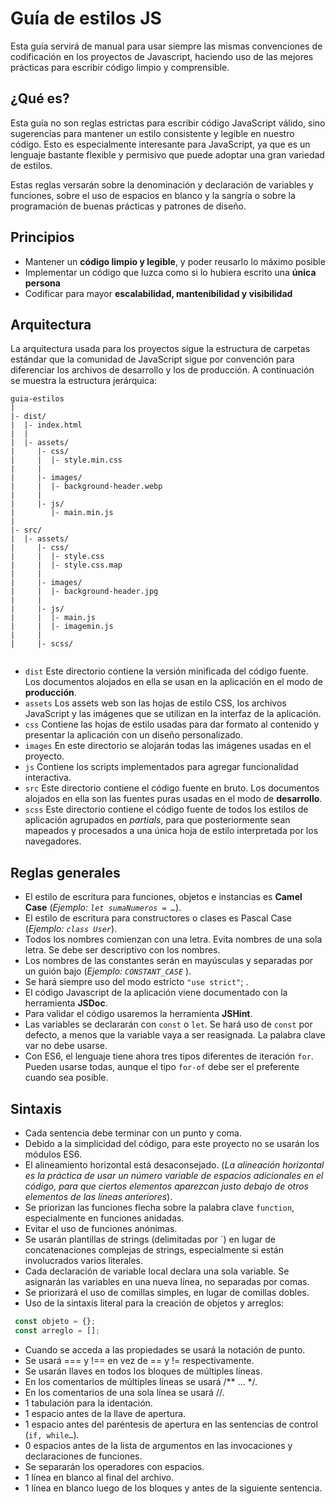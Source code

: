 # Guía de estilos JS

Esta guía servirá de manual para usar siempre las mismas convenciones de codificación en los proyectos de Javascript, haciendo uso de las mejores prácticas para escribir código limpio y comprensible. 

## ¿Qué es?

Esta guía no son reglas estrictas para escribir código JavaScript válido, sino sugerencias para mantener un estilo consistente y legible en nuestro código. Esto es especialmente interesante para JavaScript, ya que es un lenguaje bastante flexible y permisivo que puede adoptar una gran variedad de estilos.

Estas reglas versarán sobre la denominación y declaración de variables y funciones, sobre el uso de espacios en blanco y la sangría o sobre la programación de buenas prácticas y patrones de diseño.


## Principios

-	Mantener un **código limpio y legible**, y poder reusarlo lo máximo posible
-	Implementar un código que luzca como si lo hubiera escrito una **única persona**
-	Codificar para mayor **escalabilidad, mantenibilidad y visibilidad**

## Arquitectura

La arquitectura usada para los proyectos sigue la estructura de carpetas estándar que la comunidad de JavaScript sigue por convención para diferenciar los archivos de desarrollo y los de producción. A continuación se muestra la estructura jerárquica:


```
guia-estilos
|
|- dist/			
|  |- index.html   
|  |      
|  |- assets/				
|     |- css/				
|     |  |- style.min.css			
|     |
|     |- images/			
|     |  |- background-header.webp	
|     |
|     |- js/				
|        |- main.min.js
|
|- src/ 				
|  |- assets/				
|     |- css/				
|     |  |- style.css
|     |  |- style.css.map
|     |
|     |- images/			
|     |  |- background-header.jpg
|     |
|     |- js/			
|     |  |- main.js
|     |  |- imagemin.js
|     |  
|     |- scss/
 
```

-	`dist`  Este directorio contiene la versión minificada del código fuente. Los documentos alojados en ella se usan en la aplicación en el modo de **producción**. 
-	`assets`  Los assets web son las hojas de estilo CSS, los archivos JavaScript y las imágenes que se utilizan en la interfaz de la aplicación.
-	`css`  Contiene las hojas de estilo usadas para dar formato al contenido y presentar la aplicación con un diseño personalizado.
-	`images`  En este directorio se alojarán todas las imágenes usadas en el proyecto.
-	`js`  Contiene los scripts implementados para agregar funcionalidad interactiva. 
-	`src`  Este directorio contiene el código fuente en bruto. Los documentos alojados en ella son las fuentes puras usadas en el modo de **desarrollo**.
-	`scss`  Este directorio contiene el código fuente de todos los estilos de aplicación agrupados en *partials*, para que posteriormente sean mapeados y procesados a una única hoja de estilo interpretada por los navegadores.

## Reglas generales

-	El estilo de escritura para funciones, objetos e instancias es **Camel Case** (*Ejemplo: `let sumaNumeros = …`*).
-	El estilo de escritura para constructores o clases es Pascal Case (*Ejemplo: `class User`*). 
-	Todos los nombres comienzan con una letra. Evita nombres de una sola letra. Se debe ser descriptivo con los nombres.
-	Los nombres de las constantes serán en mayúsculas y separadas por un guión bajo (*Ejemplo:  `CONSTANT_CASE`* ).
-	Se hará siempre uso del modo estricto  `"use strict"`; .
-	El código Javascript de la aplicación viene documentado con la herramienta **JSDoc**.
-	Para validar el código usaremos la herramienta **JSHint**.
-	Las variables se declararán con  `const` o `let`. Se hará uso de `const` por defecto, a menos que la variable vaya a ser reasignada. La palabra clave  var  no debe usarse.
-	Con ES6, el lenguaje tiene ahora tres tipos diferentes de iteración `for`. Pueden usarse todas, aunque el tipo `for-of` debe ser el preferente cuando sea posible.

## Sintaxis

-	Cada sentencia debe terminar con un punto y coma.
-	Debido a la simplicidad del código, para este proyecto no se usarán los módulos ES6.
-	El alineamiento horizontal está desaconsejado. (*La alineación horizontal es la práctica de usar un número variable de espacios adicionales en el código, para que ciertos elementos aparezcan justo debajo de otros elementos de las líneas anteriores*).
-	Se priorizan las funciones flecha sobre la palabra clave `function`, especialmente en funciones anidadas.
-	Evitar el uso de funciones anónimas.
-	Se usarán plantillas de strings (delimitadas por `) en lugar de concatenaciones complejas de strings, especialmente si están involucrados varios literales. 
-	Cada declaración de variable local declara una sola variable. Se asignarán las variables en una nueva línea, no separadas por comas.
-	Se priorizará el uso de comillas simples, en lugar de comillas dobles.
-	Uso de la sintaxis literal para la creación de objetos y arreglos:
```javascript
 const objeto = {}; 
 const arreglo = []; 
 ```
-	Cuando se acceda a las propiedades se usará la notación de punto. 
-	Se usará === y !== en vez de == y != respectivamente.
-	Se usarán llaves en todos los bloques de múltiples líneas.
-	En los comentarios de múltiples líneas se usará /** ... */. 
-	En los comentarios de una sola línea se usará //.
-	1 tabulación para la identación.
-	1 espacio antes de la llave de apertura.
-	1 espacio antes del paréntesis de apertura en las sentencias de control (`if, while…`).
-	0 espacios antes de la lista de argumentos en las invocaciones y declaraciones de funciones.
-	Se separarán los operadores con espacios.
-	1 línea en blanco al final del archivo.
-	1 línea en blanco luego de los bloques y antes de la siguiente sentencia.

